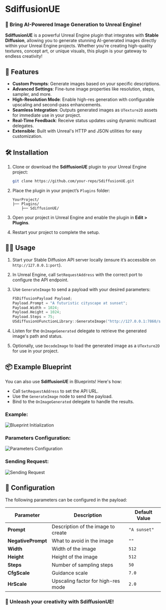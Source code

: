 # SdiffusionUE  

### 🚀 Bring AI-Powered Image Generation to Unreal Engine!  

**SdiffusionUE** is a powerful Unreal Engine plugin that integrates with **Stable Diffusion**, allowing you to generate stunning AI-generated images directly within your Unreal Engine projects. Whether you're creating high-quality textures, concept art, or unique visuals, this plugin is your gateway to endless creativity!  


## 🎨 Features  

- **Custom Prompts**: Generate images based on your specific descriptions.  
- **Advanced Settings**: Fine-tune image properties like resolution, steps, sampler, and more.  
- **High-Resolution Mode**: Enable high-res generation with configurable upscaling and second-pass enhancements.  
- **Seamless Integration**: Outputs generated images as `UTexture2D` assets for immediate use in your project.  
- **Real-Time Feedback**: Receive status updates using dynamic multicast delegates.  
- **Extensible**: Built with Unreal's HTTP and JSON utilities for easy customization.  


## 🛠️ Installation  

1. Clone or download the **SdiffusionUE** plugin to your Unreal Engine project:
   
   ```bash
   git clone https://github.com/your-repo/SdiffusionUE.git
   ```  
3. Place the plugin in your project’s `Plugins` folder:
   
   ```
   YourProject/
   ├── Plugins/
       ├── SdiffusionUE/
   ```  
4. Open your project in Unreal Engine and enable the plugin in **Edit > Plugins**.  
5. Restart your project to complete the setup.  


## 🧑‍💻 Usage  

1. Start your Stable Diffusion API server locally (ensure it’s accessible on `http://127.0.0.1:port`).  
2. In Unreal Engine, call `SetRequestAddress` with the correct port to configure the API endpoint.  
3. Use `GenerateImage` to send a payload with your desired parameters:
   
   ```cpp
   FSDiffusionPayload Payload;
   Payload.Prompt = "A futuristic cityscape at sunset";
   Payload.Width = 1024;
   Payload.Height = 1024;
   Payload.Steps = 75;
   USdiffusionUFunctionLibrary::GenerateImage("http://127.0.0.1:7860/sdapi/v1/txt2img", Payload);
   ```  
5. Listen for the `OnImageGenerated` delegate to retrieve the generated image's path and status.  
6. Optionally, use `DecodeImage` to load the generated image as a `UTexture2D` for use in your project.  


## 📦 Example Blueprint  

You can also use **SdiffusionUE** in Blueprints! Here's how:  
- Call `SetRequestAddress` to set the API URL.  
- Use the `GenerateImage` node to send the payload.  
- Bind to the `OnImageGenerated` delegate to handle the results.  

### Example:
![Blueprint Initialization](./Ow1onp/SdiffusionUE/blob/main/1.png)  

### Parameters Configuration:
![Parameters Configuration](./Ow1onp/SdiffusionUE/blob/main/2.png)  

### Sending Request:
![Sending Request](./Ow1onp/SdiffusionUE/blob/main/3.png)  


## 🔧 Configuration  

The following parameters can be configured in the payload:  

| Parameter         | Description                         | Default Value  |  
|-------------------|-------------------------------------|----------------|  
| **Prompt**        | Description of the image to create | `"A sunset"`   |  
| **NegativePrompt**| What to avoid in the image         | `""`           |  
| **Width**         | Width of the image                 | `512`          |  
| **Height**        | Height of the image                | `512`          |  
| **Steps**         | Number of sampling steps           | `50`           |  
| **CfgScale**      | Guidance scale                     | `7.0`          |  
| **HrScale**       | Upscaling factor for high-res mode | `2.0`          |  


### 🌟 Unleash your creativity with **SdiffusionUE**!
